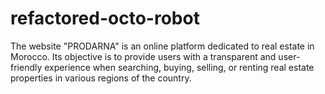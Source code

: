 # refactored-octo-robot
The website "PRODARNA" is an online platform dedicated to real estate in Morocco. Its objective is to provide users with a transparent and user-friendly experience when searching, buying, selling, or renting real estate properties in various regions of the country.
